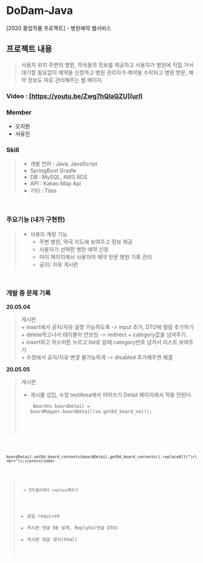 # DoDam-Java
[2020 졸업작품 프로젝트] - 병원예약 웹서비스

## 프로젝트 내용  
> 사용자 위치 주변의 병원, 약국들의 정보를 제공하고 사용자가 병원에 직접 가서 대기할 필요없이 예약을 신청하고 병원 관리자가 예약을 수락되고 병원 방문, 예약 정보도 따로 관리해주는 웹 페이지  

### Video : [https://youtu.be/Zwg7hQlaQZU](url)

### Member
- 오지원
- 서유진

### Skill  
> - 개발 언어 : Java, JavaScript  
> - SpringBoot Gradle  
> - DB : MySQL, AWS RDS  
> - API : Kakao Map Api  
> - 기타 : Tiles   

<br>

### 주요기능  (내가 구현한)
> + 사용자 계정 기능    
>   - 주변 병원, 약국 지도에 보여주고 정보 제공  
>   - 사용자가 선택한 병원 예약 신청  
>   - 마이 페이지에서 사용자의 예약 방문 병원 기록 관리  
>   - 공지/ 자유 게시판  

<br>

### 개발 중 문제 기록
**20.05.04**
>   게시판  
>     + insert에서 공지/자유 설정 가능하도록 -> input 추가, DTO에 컬럼 추가하기  
>     + delete하고나서 테이블이 안보임 -> redirect + category값을 넘겨주기.  
>     + insert하고 취소버튼 누르고 list로 갈때 category번호 넘겨서 리스트 보여주기   
>     + 수정에서 공지/자유 변경 불가능하게 -> disabled 추가해주면 해결   

**20.05.05**  
> 게시판     
>   + 게시물 삽입, 수정 textArea에서 띄어쓰기 Detail 페이지에서 적용 안된다.      
>     <pre><code> BoardVo boardDetail = boardMapper.boardDetail(vo.getDd_board_no());
      boardDetail.setDd_board_contents(boardDetail.getDd_board_contents().replaceAll("\r\n","<br>"));</pre></code>  
>      -> 컨트롤러에서 replace해주기  
>   + 삽입 required  
>   + 게시판 댓글 DB 설계, ReplyVo(댓글 DTO)  
>   + 게시판 댓글 형식(html)   

